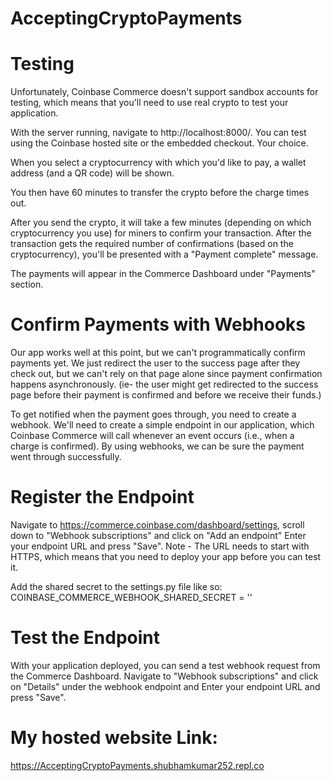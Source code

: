 # AcceptingCryptoPayments

# Testing

Unfortunately, Coinbase Commerce doesn't support sandbox accounts for testing, which means that you'll need to use real crypto to test your application.

With the server running, navigate to http://localhost:8000/. You can test using the Coinbase hosted site or the embedded checkout. Your choice.

When you select a cryptocurrency with which you'd like to pay, a wallet address (and a QR code) will be shown.

You then have 60 minutes to transfer the crypto before the charge times out.

After you send the crypto, it will take a few minutes (depending on which cryptocurrency you use) for miners to confirm your transaction. After the transaction gets the required number of confirmations (based on the cryptocurrency), you'll be presented with a "Payment complete" message.

The payments will appear in the Commerce Dashboard under "Payments" section.

# Confirm Payments with Webhooks

Our app works well at this point, but we can't programmatically confirm payments yet. We just redirect the user to the success page after they check out, but we can't rely on that page alone since payment confirmation happens asynchronously.
(ie- the user might get redirected to the success page before their payment is confirmed and before we receive their funds.)

To get notified when the payment goes through, you need to create a webhook. We'll need to create a simple endpoint in our application, which Coinbase Commerce will call whenever an event occurs (i.e., when a charge is confirmed). By using webhooks, we can be sure the payment went through successfully.

# Register the Endpoint

Navigate to https://commerce.coinbase.com/dashboard/settings, scroll down to "Webhook subscriptions" and click on "Add an endpoint"
Enter your endpoint URL and press "Save".
Note - The URL needs to start with HTTPS, which means that you need to deploy your app before you can test it.

Add the shared secret to the settings.py file like so:
COINBASE_COMMERCE_WEBHOOK_SHARED_SECRET = '<your coinbase webhook secret here>'

# Test the Endpoint

With your application deployed, you can send a test webhook request from the Commerce Dashboard. Navigate to "Webhook subscriptions" and click on "Details" under the webhook endpoint and Enter your endpoint URL and press "Save".

# My hosted website Link:

https://AcceptingCryptoPayments.shubhamkumar252.repl.co
